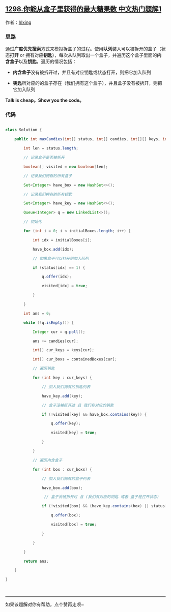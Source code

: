 ## [1298.你能从盒子里获得的最大糖果数 中文热门题解1](https://leetcode.cn/problems/maximum-candies-you-can-get-from-boxes/solutions/100000/qing-xi-jian-dan-bfs-mo-ni-by-hlxing)

作者：[hlxing](https://leetcode.cn/u/hlxing)

### 思路

通过**广度优先搜索**方式来模拟拆盒子的过程。使用**队列**装入可以被拆开的盒子（状态**打开** or 拥有对应**钥匙**），每次从队列取出一个盒子，并遍历这个盒子里面的**内含盒子**以及**钥匙**，遍历的情况包括：

- **内含盒子**没有被拆开过，并且有对应钥匙或状态打开，则把它加入队列
- **钥匙**所对应的的盒子存在（我们拥有这个盒子），并且盒子没有被拆开，则把它加入队列

**Talk is cheap。Show you the code。**

### 代码

```java
class Solution {
    public int maxCandies(int[] status, int[] candies, int[][] keys, int[][] containedBoxes, int[] initialBoxes) {
        int len = status.length;
        // 记录盒子是否被拆开
        boolean[] visited = new boolean[len];
        // 记录我们拥有的所有盒子
        Set<Integer> have_box = new HashSet<>();
        // 记录我们拥有的所有钥匙
        Set<Integer> have_key = new HashSet<>();
        Queue<Integer> q = new LinkedList<>();
        // 初始化
        for (int i = 0; i < initialBoxes.length; i++) {
            int idx = initialBoxes[i];
            have_box.add(idx);
            // 如果盒子可以打开则加入队列
            if (status[idx] == 1) {
                q.offer(idx);
                visited[idx] = true;
            }
        }
        int ans = 0;
        while (!q.isEmpty()) {
            Integer cur = q.poll();
            ans += candies[cur];
            int[] cur_keys = keys[cur];
            int[] cur_boxs = containedBoxes[cur];
            // 遍历钥匙
            for (int key : cur_keys) {
                // 加入我们拥有的钥匙列表
                have_key.add(key);
                // 盒子没被拆开过 且 我们有对应的钥匙
                if (!visited[key] && have_box.contains(key)) {
                    q.offer(key);
                    visited[key] = true;
                }
            }
            // 遍历内含盒子
            for (int box : cur_boxs) {
                // 加入我们拥有的盒子列表
                have_box.add(box);
                 // 盒子没被拆开过 且 (我们有对应的钥匙 或者 盒子是打开状态)
                if (!visited[box] && (have_key.contains(box) || status[box] == 1)) {
                    q.offer(box);
                    visited[box] = true;
                }
            }
        }
        return ans;
    }
}
```

&nbsp;

---

如果该题解对你有帮助，点个赞再走呗~